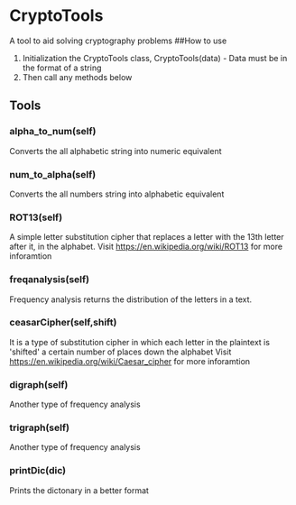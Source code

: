 # CryptoTools
A tool to aid solving cryptography problems 
##How to use
1) Initialization the CryptoTools class, CryptoTools(data) - Data must be in the format of a string 
2) Then call any methods below

## Tools
### alpha_to_num(self)   
Converts the all alphabetic string into numeric equivalent  

### num_to_alpha(self) 
Converts the all numbers string into alphabetic equivalent

### ROT13(self) 
A simple letter substitution cipher that replaces a letter with the 13th letter after it, in the alphabet.
Visit https://en.wikipedia.org/wiki/ROT13 for more inforamtion 

### freqanalysis(self) 
Frequency analysis returns the distribution of the letters in a text.

### ceasarCipher(self,shift) 
It is a type of substitution cipher in which each letter in the plaintext is 'shifted' a certain number of places down the alphabet
Visit https://en.wikipedia.org/wiki/Caesar_cipher for more inforamtion 

### digraph(self) 
Another type of frequency analysis

### trigraph(self) 
Another type of frequency analysis

### printDic(dic) 
Prints the dictonary in a better format 
